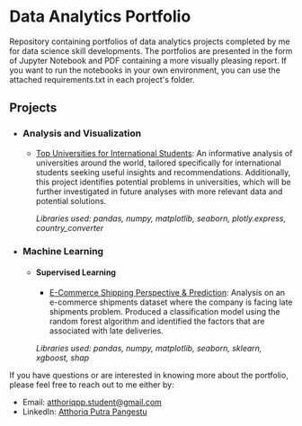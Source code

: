 # Data Analytics Portfolio
Repository containing portfolios of data analytics projects completed by me for data science skill developments. The portfolios are presented in the form of Jupyter Notebook and PDF containing a more visually pleasing report. If you want to run the notebooks in your own environment, you can use the attached requirements.txt in each project's folder.

## Projects
- ### Analysis and Visualization
  - [Top Universities for International Students](https://github.com/atthoriqpp/data_analytics_portfolios/tree/main/global_university_rankings_2023): An informative analysis of universities around the world, tailored specifically for international students seeking useful insights and recommendations. Additionally, this project identifies potential problems in universities, which will be further investigated in future analyses with more relevant data and potential solutions.
    
    *Libraries used: pandas, numpy, matplotlib, seaborn, plotly.express, country_converter*
- ### Machine Learning
  - #### Supervised Learning
    - [E-Commerce Shipping Perspective & Prediction](https://github.com/atthoriqpp/data_analytics_portfolios/tree/main/e-commerce_shipping_prediction): Analysis on an e-commerce shipments dataset where the company is facing late shipments problem. Produced a classification model using the random forest algorithm and identified the factors that are associated with late deliveries.
   
    *Libraries used: pandas, numpy, matplotlib, seaborn, sklearn, xgboost, shap*

If you have questions or are interested in knowing more about the portfolio, please feel free to reach out to me either by:
- Email: atthoriqpp.student@gmail.com
- LinkedIn: [Atthoriq Putra Pangestu](https://www.linkedin.com/in/atthoriqputra/)
